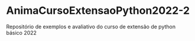 # AnimaCursoExtensaoPython2022-2
Repositório de exemplos e avaliativo do curso de extensão de python básico 2022
